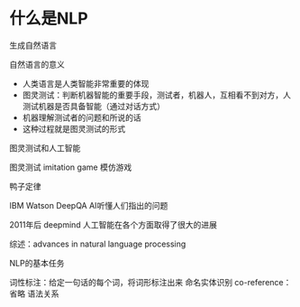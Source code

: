 # 什么是NLP
生成自然语言

自然语言的意义
- 人类语言是人类智能非常重要的体现
- 图灵测试：判断机器智能的重要手段，测试者，机器人，互相看不到对方，人测试机器是否具备智能（通过对话方式）
- 机器理解测试者的问题和所说的话
- 这种过程就是图灵测试的形式

图灵测试和人工智能

图灵测试 imitation game 模仿游戏

鸭子定律

IBM Watson DeepQA AI听懂人们指出的问题

2011年后 deepmind 人工智能在各个方面取得了很大的进展

综述：advances in natural language processing

NLP的基本任务

词性标注：给定一句话的每个词，将词形标注出来
命名实体识别
co-reference：省略 
语法关系